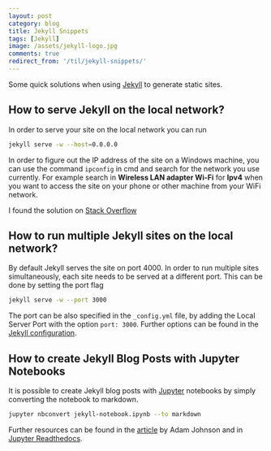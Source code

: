 ```yaml
---
layout: post
category: blog
title: Jekyll Snippets
tags: [Jekyll]
image: /assets/jekyll-logo.jpg
comments: true
redirect_from: '/til/jekyll-snippets/'
---
```



Some quick solutions when using [Jekyll][jekyll] to generate static sites.

## How to serve Jekyll on the local network?

In order to serve your site on the local network you can run

```bash
jekyll serve -w --host=0.0.0.0
```

In order to figure out the IP address of the site on a Windows machine, you can use the command `ipconfig` in cmd and search for the network you use currently. For example search in **Wireless LAN adapter Wi-Fi** for **Ipv4** when you want to access the site on your phone or other machine from your WiFi network.

I found the solution on [Stack Overflow][stack overflow]

## How to run multiple Jekyll sites on the local network?

By default Jekyll serves the site on port 4000. In order to run multiple sites simultaneously, each site needs to be served at a different port. This can be done by setting the port flag

```bash
jekyll serve -w --port 3000
```

The port can be also specified in the `_config.yml` file, by adding the Local Server Port with the option `port: 3000`. Further options can be found in the [Jekyll configuration][jekyll configuration].

## How to create Jekyll Blog Posts with Jupyter Notebooks

It is possible to create Jekyll blog posts with [Jupyter][jupyter] notebooks by simply converting the notebook to markdown.

```bash
jupyter nbconvert jekyll-notebook.ipynb --to markdown
```

Further resources can be found in the [article][jupyter jekyll posts] by Adam Johnson and in [Jupyter Readthedocs][jupyter readthedocs].


[jekyll]: https://jekyllrb.com/
[jekyll configuration]: http://jekyllrb.com/docs/configuration/#serve-command-options
[stack overflow]: http://stackoverflow.com/questions/16608466/connect-to-a-locally-built-jekyll-server-using-mobile-devices-in-the-lan
[jupyter]: http://jupyter.org/
[jupyter jekyll posts]: https://adamj.eu/tech/2014/09/21/using-ipython-notebook-to-write-jekyll-blog-posts/
[jupyter readthedocs]: http://jupyter-notebook.readthedocs.io/en/latest/